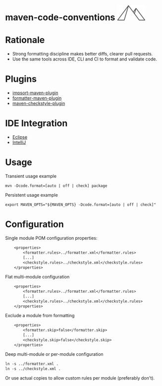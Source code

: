 # maven-code-conventions ![pyramid](https://github.com/fralalonde/maven-code-conventions/blob/master/logo.png)

# Rationale
- Strong formatting discipline makes better diffs, clearer pull requests.
- Use the same tools across IDE, CLI and CI to format and validate code.

# Plugins
- [impsort-maven-plugin](https://code.revelc.net/impsort-maven-plugin/)
- [formatter-maven-plugin](https://code.revelc.net/formatter-maven-plugin/)
- [maven-checkstyle-plugin](https://maven.apache.org/plugins/maven-checkstyle-plugin/)

# IDE Integration
- [Eclipse](https://help.eclipse.org/neon/index.jsp?topic=%2Forg.eclipse.jdt.doc.user%2Freference%2Fpreferences%2Fjava%2Fcodestyle%2Fref-preferences-formatter.htm) 
- [IntelliJ](https://plugins.jetbrains.com/plugin/6546-eclipse-code-formatter)

# Usage

Transient usage example
```
mvn -Dcode.format=[auto | off | check] package 
```

Persistent usage example
```
export MAVEN_OPTS="${MAVEN_OPTS} -Dcode.format=[auto | off | check]"
```

# Configuration
Single module POM configuration properties:
```
    <properties>
        <formatter.rules>../formatter.xml</formatter.rules>
        [...]
        <checkstyle.rules>../checkstyle.xml</checkstyle.rules>
    </properties>
```

Flat multi-module configuration
```
    <properties>
        <formatter.rules>../formatter.xml</formatter.rules>
        [...]
        <checkstyle.rules>../checkstyle.xml</checkstyle.rules>
    </properties>
```

Exclude a module from formatting
```
    <properties>
        <formatter.skip>false</formatter.skip>
        [...]
        <checkstyle.skip>false</checkstyle.skip>
    </properties>
```

Deep multi-module  or per-module configuration 
```
ln -s ../formatter.xml .
ln -s ../checkstyle.xml .
```
Or use actual copies to allow custom rules per module (preferably don't).

